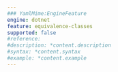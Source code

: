 ```yaml
---
### YamlMime:EngineFeature
engine: dotnet
feature: equivalence-classes
supported: false
#reference: 
#description: *content.description
#syntax: *content.syntax
#example: *content.example
---
```

